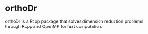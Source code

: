 # orthoDr
orthoDr is a Rcpp package that solves dimension reduction problems through Rcpp and OpenMP for fast computation.

